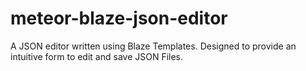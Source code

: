 # meteor-blaze-json-editor
A JSON editor written using Blaze Templates. Designed to provide an intuitive form to edit and save JSON Files.
